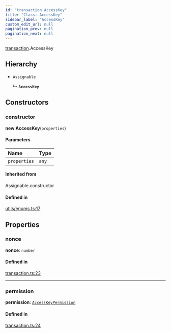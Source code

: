 ```yaml
---
id: "transaction.AccessKey"
title: "Class: AccessKey"
sidebar_label: "AccessKey"
custom_edit_url: null
pagination_prev: null
pagination_next: null
---
```


[transaction](../modules/transaction.md).AccessKey

## Hierarchy

- `Assignable`

  ↳ **`AccessKey`**

## Constructors

### constructor

**new AccessKey**(`properties`)

#### Parameters

| Name | Type |
| :------ | :------ |
| `properties` | `any` |

#### Inherited from

Assignable.constructor

#### Defined in

[utils/enums.ts:17](https://github.com/maxhr/near--near-api-js/blob/57fed346/packages/near-api-js/src/utils/enums.ts#L17)

## Properties

### nonce

 **nonce**: `number`

#### Defined in

[transaction.ts:23](https://github.com/maxhr/near--near-api-js/blob/57fed346/packages/near-api-js/src/transaction.ts#L23)

___

### permission

 **permission**: [`AccessKeyPermission`](transaction.AccessKeyPermission.md)

#### Defined in

[transaction.ts:24](https://github.com/maxhr/near--near-api-js/blob/57fed346/packages/near-api-js/src/transaction.ts#L24)
